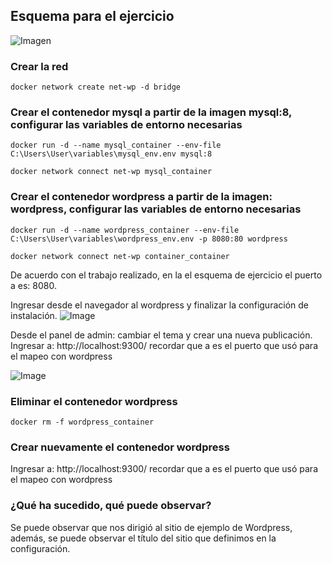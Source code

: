## Esquema para el ejercicio
![Imagen](img/esquema-ejercicio5.PNG)

### Crear la red
````docker network create net-wp -d bridge````

### Crear el contenedor mysql a partir de la imagen mysql:8, configurar las variables de entorno necesarias
````docker run -d --name mysql_container --env-file C:\Users\User\variables\mysql_env.env mysql:8````  

````docker network connect net-wp mysql_container````

### Crear el contenedor wordpress a partir de la imagen: wordpress, configurar las variables de entorno necesarias
````docker run -d --name wordpress_container --env-file C:\Users\User\variables\wordpress_env.env -p 8080:80 wordpress````  

````docker network connect net-wp container_container````

De acuerdo con el trabajo realizado, en la el esquema de ejercicio el puerto a es: 8080.

Ingresar desde el navegador al wordpress y finalizar la configuración de instalación.
![Image](img/localhostwordpress.png)

Desde el panel de admin: cambiar el tema y crear una nueva publicación.
Ingresar a: http://localhost:9300/ 
recordar que a es el puerto que usó para el mapeo con wordpress  

![Image](img/new_post.png)

### Eliminar el contenedor wordpress
````docker rm -f wordpress_container````

### Crear nuevamente el contenedor wordpress
Ingresar a: http://localhost:9300/ 
recordar que a es el puerto que usó para el mapeo con wordpress

### ¿Qué ha sucedido, qué puede observar?
Se puede observar que nos dirigió al sitio de ejemplo de Wordpress, además, se puede observar el título del sitio que definimos en la configuración.




